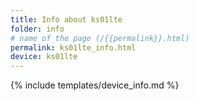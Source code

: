 ```yaml
---
title: Info about ks01lte
folder: info
# name of the page (/{{permalink}}.html)
permalink: ks01lte_info.html
device: ks01lte
---
```

{% include templates/device_info.md %}
